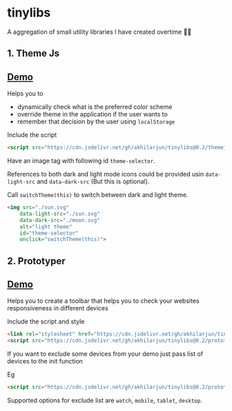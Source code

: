 # tinylibs
A aggregation of small utility libraries I have created overtime 🐱‍👤

## 1. Theme Js

## [Demo](https://akhilarjun.github.io/tinylibs/demo/themejs)

Helps you to
- dynamically check what is the preferred color scheme
- override theme in the application if the user wants to
- remember that decision by the user using `localStorage`

Include the script
```html
<script src="https://cdn.jsdelivr.net/gh/akhilarjun/tinylibs@0.2/themejs/theme.min.js" onload="setupThemeIcon()"></script>
```

Have an image tag with following id `theme-selector`.

References to both dark and light mode icons could be provided usin `data-light-src` and `data-dark-src` (But this is optional).

Call `switchTheme(this)` to switch between dark and light theme.

```html
<img src="./sun.svg" 
    data-light-src="./sun.svg" 
    data-dark-src="./moon.svg"
    alt="light theme" 
    id="theme-selector"
    onclick="switchTheme(this)">
```
## 2. Prototyper

## [Demo](https://akhilarjun.github.io/tinylibs/demo/prototyper)

Helps you to create a toolbar that helps you to check your websites responsiveness in different devices

Include the script and style
```html
<link rel="stylesheet" href="https://cdn.jsdelivr.net/gh/akhilarjun/tinylibs@0.2/prototyper/prototyper.min.css">
<script src="https://cdn.jsdelivr.net/gh/akhilarjun/tinylibs@0.2/prototyper/prototyper.min.js" onload="init()"></script>
```

If you want to exclude some devices from your demo just pass list of devices to the init function

Eg
```html
<script src="https://cdn.jsdelivr.net/gh/akhilarjun/tinylibs@0.2/prototyper/prototyper.min.js" onload="init('watch, mobile')"></script>
```

Supported options for exclude list are `watch`, `mobile`, `tablet`, `desktop`.